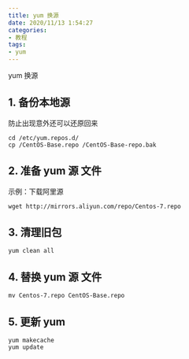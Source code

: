 ```yaml
---
title: yum 换源
date: 2020/11/13 1:54:27
categories:
- 教程
tags:
- yum
---
```

yum 换源
<!-- more -->

## 1. 备份本地源

防止出现意外还可以还原回来

```
cd /etc/yum.repos.d/
cp /CentOS-Base.repo /CentOS-Base-repo.bak
```

## 2. 准备 yum 源  文件

示例：下载阿里源

```
wget http://mirrors.aliyun.com/repo/Centos-7.repo
```

## 3. 清理旧包

```
yum clean all
```

## 4. 替换 yum 源  文件

```
mv Centos-7.repo CentOS-Base.repo
```

## 5. 更新 yum

```
yum makecache
yum update
```

